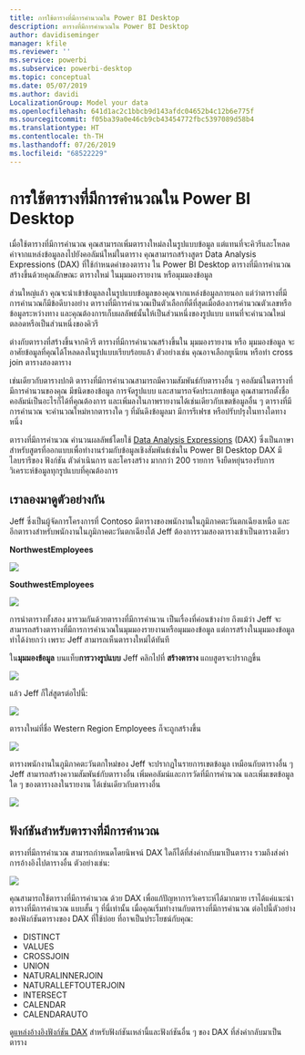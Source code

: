 ```yaml
---
title: การใช้ตารางที่มีการคำนวณใน Power BI Desktop
description: ตารางที่มีการคำนวณใน Power BI Desktop
author: davidiseminger
manager: kfile
ms.reviewer: ''
ms.service: powerbi
ms.subservice: powerbi-desktop
ms.topic: conceptual
ms.date: 05/07/2019
ms.author: davidi
LocalizationGroup: Model your data
ms.openlocfilehash: 641d1ac2c1bbcb9d143afdc04652b4c12b6e775f
ms.sourcegitcommit: f05ba39a0e46cb9cb43454772fbc5397089d58b4
ms.translationtype: HT
ms.contentlocale: th-TH
ms.lasthandoff: 07/26/2019
ms.locfileid: "68522229"
---
```

# <a name="using-calculated-tables-in-power-bi-desktop"></a>การใช้ตารางที่มีการคำนวณใน Power BI Desktop
เมื่อใช้ตารางที่มีการคำนวณ คุณสามารถเพิ่มตารางใหม่ลงในรูปแบบข้อมูล แต่แทนที่จะคิวรีและโหลดค่าจากแหล่งข้อมูลลงไปยังคอลัมน์ใหม่ในตาราง คุณสามารถสร้างสูตร Data Analysis Expressions (DAX) ที่ใช้กำหนดค่าของตาราง ใน Power BI Desktop ตารางที่มีการคำนวณ สร้างขึ้นด้วยคุณลักษณะ ตารางใหม่ ในมุมมองรายงาน หรือมุมมองข้อมูล

ส่วนใหญ่แล้ว คุณจะนำเข้าข้อมูลลงในรูปแบบข้อมูลของคุณจากแหล่งข้อมูลภายนอก แต่ว่าตารางที่มีการคำนวณก็มีข้อดีบางอย่าง ตารางที่มีการคำนวณเป็นตัวเลือกที่ดีที่สุดเมื่อต้องการคำนวณตัวเลขหรือข้อมูลระหว่างทาง และคุณต้องการเก็บผลลัพธ์นั้นให้เป็นส่วนหนึ่งของรูปแบบ แทนที่จะคำนวณใหม่ตลอดหรือเป็นส่วนหนึ่งของคิวรี

ต่างกับตารางที่สร้างขึ้นจากคิวรี ตารางที่มีการคำนวณสร้างขึ้นใน มุมมองรายงาน หรือ มุมมองข้อมูล จะอาศัยข้อมูลที่คุณได้โหลดลงในรูปแบบเรียบร้อยแล้ว ตัวอย่างเช่น คุณอาจเลือกยูเนียน หรือทำ cross join ตารางสองตาราง

เช่นเดียวกับตารางปกติ ตารางที่มีการคำนวณสามารถมีความสัมพันธ์กับตารางอื่น ๆ คอลัมน์ในตารางที่มีการคำนวนของคุณ มีชนิดของข้อมูล การจัดรูปแบบ และสามารถจัดประเภทข้อมูล คุณสามารถตั้งชื่อคอลัมน์เป็นอะไรก็ได้ที่คุณต้องการ และเพิ่มลงในภาพรายงานได้เช่นเดียวกับเขตข้อมูลอื่น ๆ ตารางที่มีการคำนวณ จะคำนวณใหม่หากตารางใด ๆ ที่มันดึงข้อมูลมา มีการรีเฟรช หรือปรับปรุงในทางใดทางหนึ่ง

ตารางที่มีการคำนวณ คำนวนผลลัพธ์โดยใช้ [Data Analysis Expressions](https://msdn.microsoft.com/library/gg413422.aspx) (DAX) ซึ่งเป็นภาษาสำหรับสูตรที่ออกแบบเพื่อทำงานร่วมกับข้อมูลเชิงสัมพันธ์เช่นใน Power BI Desktop DAX มีไลบรารีของ ฟังก์ชัน ตัวดำเนินการ และโครงสร้าง มากกว่า 200 รายการ จึงยืดหยุ่นรองรับการวิเคราะห์ข้อมูลทุกรูปแบบที่คุณต้องการ

## <a name="lets-look-at-an-example"></a>เราลองมาดูตัวอย่างกัน
Jeff ซึ่งเป็นผู้จัดการโครงการที่ Contoso มีตารางของพนักงานในภูมิภาคตะวันตกเฉียงเหนือ และอีกตารางสำหรับพนักงานในภูมิภาคตะวันตกเฉียงใต้ Jeff ต้องการรวมสองตารางเข้าเป็นตารางเดียว

**NorthwestEmployees**

 ![](media/desktop-calculated-tables/calctables_nwempl.png)

**SouthwestEmployees**

 ![](media/desktop-calculated-tables/calctables_swempl.png)

การนำตารางทั้งสอง มารวมกันด้วยตารางที่มีการคำนวน เป็นเรื่องที่ค่อนข้างง่าย ถึงแม้ว่า Jeff จะสามารถสร้างตารางที่มีการการคำนวณในมุมมองรายงานหรือมุมมองข้อมูล แต่การสร้างในมุมมองข้อมูลทำได้ง่ายกว่า เพราะ Jeff สามารถเห็นตารางใหม่ได้ทันที

ใน**มุมมองข้อมูล** บนแท็บ**การวางรูปแบบ** Jeff คลิกไปที่ **สร้างตาราง** แถบสูตรจะปรากฏขึ้น

 ![](media/desktop-calculated-tables/calctables_formulabarempty.png)

แล้ว Jeff ก็ใส่สูตรต่อไปนี้:

 ![](media/desktop-calculated-tables/calctables_formulabarformula.png)

ตารางใหม่ที่ชื่อ Western Region Employees ก็จะถูกสร้างขึ้น

 ![](media/desktop-calculated-tables/calctables_westregionempl.png)

ตารางพนักงานในภูมิภาคตะวันตกใหม่ของ Jeff จะปรากฏในรายการเขตข้อมูล เหมือนกับตารางอื่น ๆ Jeff สามารถสร้างความสัมพันธ์กับตารางอื่น เพิ่มคอลัมน์และการวัดที่มีการคำนวณ และเพิ่มเขตข้อมูลใด ๆ ของตารางลงในรายงาน ได้เช่นเดียวกับตารางอื่น

 ![](media/desktop-calculated-tables/calctables_fieldlist.png)

## <a name="functions-for-calculated-tables"></a>ฟังก์ชันสำหรับตารางที่มีการคำนวณ
ตารางที่มีการคำนวณ สามารถกำหนดโดยนิพจน์ DAX ใดก็ได้ที่ส่งค่ากลับมาเป็นตาราง รวมถึงส่งค่าการอ้างอิงไปตารางอื่น ตัวอย่างเช่น:

 ![](media/desktop-calculated-tables/calctables_formulabarsimpleformula.png)

คุณสามารถใช้ตารางที่มีการคำนวณ ด้วย DAX เพื่อแก้ปัญหาการวิเคราะห์ได้มากมาย เราได้แค่แนะนำ ตารางที่มีการคำนวณ แบบสั้น ๆ ที่นี่เท่านั้น เมื่อคุณเริ่มทำงานกับตารางที่มีการคำนวณ ต่อไปนี้ตัวอย่างของฟังก์ชันตารางของ DAX ที่ใช้บ่อย ที่อาจเป็นประโยชน์กับคุณ:

* DISTINCT
* VALUES
* CROSSJOIN
* UNION
* NATURALINNERJOIN
* NATURALLEFTOUTERJOIN
* INTERSECT
* CALENDAR
* CALENDARAUTO

ดู[แหล่งอ้างอิงฟังก์ชัน DAX](https://msdn.microsoft.com/ee634396.aspx) สำหรับฟังก์ชันเหล่านี้และฟังก์ชันอื่น ๆ ของ DAX ที่ส่งค่ากลับมาเป็นตาราง

